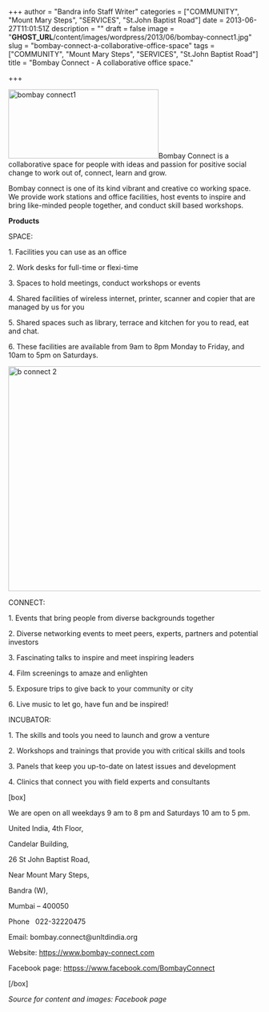 +++
author = "Bandra info Staff Writer"
categories = ["COMMUNITY", "Mount Mary Steps", "SERVICES", "St.John Baptist Road"]
date = 2013-06-27T11:01:51Z
description = ""
draft = false
image = "__GHOST_URL__/content/images/wordpress/2013/06/bombay-connect1.jpg"
slug = "bombay-connect-a-collaborative-office-space"
tags = ["COMMUNITY", "Mount Mary Steps", "SERVICES", "St.John Baptist Road"]
title = "Bombay Connect - A collaborative office space."

+++


<p><a href="https://i2.wp.com/bandra.info/wp-content/uploads/2013/06/bombay-connect1.jpg?ssl=1"><img loading="lazy" class="size-medium wp-image-3339 alignright" alt="bombay connect1" src="https://i2.wp.com/bandra.info/wp-content/uploads/2013/06/bombay-connect1.jpg?resize=300%2C138&#038;ssl=1" width="300" height="138" srcset="https://i2.wp.com/bandra.info/wp-content/uploads/2013/06/bombay-connect1.jpg?resize=300%2C138&amp;ssl=1 300w, https://i2.wp.com/bandra.info/wp-content/uploads/2013/06/bombay-connect1.jpg?w=480&amp;ssl=1 480w" sizes="(max-width: 300px) 100vw, 300px" data-recalc-dims="1" /></a>Bombay Connect is a collaborative space for people with ideas and passion for positive social change to work out of, connect, learn and grow.</p>
<p>Bombay connect is one of its kind vibrant and creative co working space. We provide work stations and office facilities, host events to inspire and bring like-minded people together, and conduct skill based workshops.</p>
<p><strong>Products</strong></p>
<p>SPACE:</p>
<p>1. Facilities you can use as an office</p>
<p>2. Work desks for full-time or flexi-time</p>
<p>3. Spaces to hold meetings, conduct workshops or events</p>
<p>4. Shared facilities of wireless internet, printer, scanner and copier that are managed by us for you</p>
<p>5. Shared spaces such as library, terrace and kitchen for you to read, eat and chat.</p>
<p>6. These facilities are available from 9am to 8pm Monday to Friday, and 10am to 5pm on Saturdays.</p>
<p><a href="https://i1.wp.com/bandra.info/wp-content/uploads/2013/06/b-connect-2.jpg?ssl=1"><img loading="lazy" class="alignnone size-full wp-image-3340" alt="b connect 2" src="https://i1.wp.com/bandra.info/wp-content/uploads/2013/06/b-connect-2.jpg?resize=598%2C449&#038;ssl=1" width="598" height="449" srcset="https://i1.wp.com/bandra.info/wp-content/uploads/2013/06/b-connect-2.jpg?w=598&amp;ssl=1 598w, https://i1.wp.com/bandra.info/wp-content/uploads/2013/06/b-connect-2.jpg?resize=300%2C225&amp;ssl=1 300w" sizes="(max-width: 598px) 100vw, 598px" data-recalc-dims="1" /></a></p>
<p>CONNECT:</p>
<p>1. Events that bring people from diverse backgrounds together</p>
<p>2. Diverse networking events to meet peers, experts, partners and potential investors</p>
<p>3. Fascinating talks to inspire and meet inspiring leaders</p>
<p>4. Film screenings to amaze and enlighten</p>
<p>5. Exposure trips to give back to your community or city</p>
<p>6. Live music to let go, have fun and be inspired!</p>
<p>INCUBATOR:</p>
<p>1. The skills and tools you need to launch and grow a venture</p>
<p>2. Workshops and trainings that provide you with critical skills and tools</p>
<p>3. Panels that keep you up-to-date on latest issues and development</p>
<p>4. Clinics that connect you with field experts and consultants</p>
<p>[box]</p>
<p>We are open on all weekdays 9 am to 8 pm and Saturdays 10 am to 5 pm.</p>
<p>United India, 4th Floor,</p>
<p>Candelar Building,</p>
<p>26 St John Baptist Road,</p>
<p>Near Mount Mary Steps,</p>
<p>Bandra (W),</p>
<p>Mumbai &#8211; 400050</p>
<p>Phone   022-32220475</p>
<p>Email: bombay.connect@unltdindia.org</p>
<p>Website: <a href="https://www.bombay-connect.com">https://www.bombay-connect.com</a></p>
<p>Facebook page: <a href="httpss://www.facebook.com/BombayConnect">httpss://www.facebook.com/BombayConnect</a></p>
<p>[/box]</p>
<p><i>Source for content and images: Facebook page</i></p>



